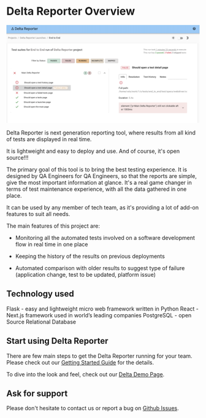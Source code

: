 # Delta Reporter Overview


![Screenshot of Delta reporter](screenshots/delta-reporter.png)


Delta Reporter is next generation reporting tool, where results from all kind of tests are displayed in real time. 

It is lightweight and easy to deploy and use. And of course, it's open source!!!

The primary goal of this tool is to bring the best testing experience. It is designed by QA Engineers for QA Engineers, so that the reports are simple, give the most important information at glance. It's a real game changer in terms of test maintenance experience, with all the data gathered in one place.

It can be used by any member of tech team, as it's providing a lot of add-on features to suit all needs. 


The main features of this project are:

- Monitoring all the automated tests involved on a software development flow in real time  in one place

- Keeping the history of the results on previous deployments

- Automated comparison with older results to suggest type of failure (application change, test to be updated, platform issue)


## Technology used

Flask - easy and lightweight micro web framework written in Python
React - Next.js framework used in world’s leading companies 
PostgreSQL - open Source Relational Database

## Start using Delta Reporter

There are few main steps to get the Delta Reporter running for your team. Please check out our [Getting Started Guide](start_guide.md) for the details.

To dive into the look and feel, check out our [Delta Demo Page](https://delta-frontend.herokuapp.com/).


## Ask for support

Please don't hesitate to contact us or report a bug on [Github Issues](https://github.com/delta-reporter/delta-reporter/issues).




